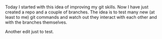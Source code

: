Today I started with this idea of improving my git skills. Now I have just created a repo and a couple of branches. The idea is to test many new (at least to me) git commands and watch out they interact with each other and with the branches themselves.

Another edit just to test.
